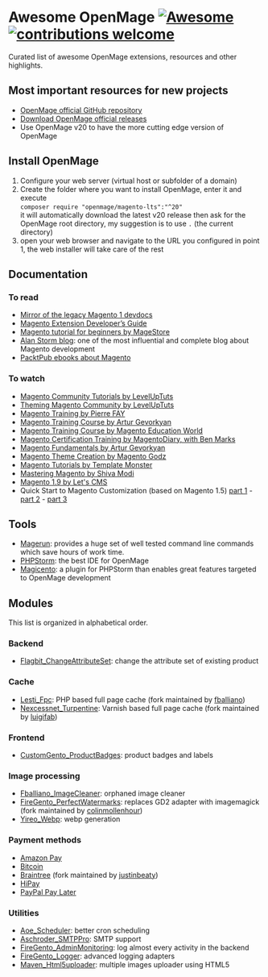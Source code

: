 # Awesome OpenMage [![Awesome](https://awesome.re/badge-flat2.svg)](https://awesome.re) [![contributions welcome](https://img.shields.io/badge/contributions-welcome-brightgreen.svg?style=flat)](https://github.com/fballiano/awesome-openmage/issues)
Curated list of awesome OpenMage extensions, resources and other highlights.

## Most important resources for new projects
- [OpenMage official GitHub repository](https://github.com/OpenMage/magento-lts)
- [Download OpenMage official releases](https://github.com/OpenMage/magento-lts/releases)
- Use OpenMage v20 to have the more cutting edge version of OpenMage

## Install OpenMage

1. Configure your web server (virtual host or subfolder of a domain)
2. Create the folder where you want to install OpenMage, enter it and execute  
`composer require "openmage/magento-lts":"^20"`  
it will automatically download the latest v20 release then ask for the OpenMage root directory, my suggestion is to use `.` (the current directory)
3. open your web browser and navigate to the URL you configured in point 1, the web installer will take care of the rest

## Documentation

### To read
- [Mirror of the legacy Magento 1 devdocs](https://devdocs-openmage.org/guides/m1x)
- [Magento Extension Developer’s Guide](https://info2.magento.com/rs/magentosoftware/images/magento-extension-developers-guide-v1.0.pdf)
- [Magento tutorial for beginners by MageStore](https://www.magestore.com/blog/magento-tutorial-for-beginners)
- [Alan Storm blog](https://alanstorm.com/category/magento): one of the most influential and complete blog about Magento development
- [PacktPub ebooks about Magento](https://subscription.packtpub.com/search?query=magento)

### To watch
- [Magento Community Tutorials by LevelUpTuts](https://www.youtube.com/watch?v=ktlGc6UWB9A&list=PL3B0BAAF482B16EAB)
- [Theming Magento Community by LevelUpTuts](https://www.youtube.com/watch?v=gsY51-QmxkU&list=PLLnpHn493BHHWhog4Xk36L1nyxUu16r9E)
- [Magento Training by Pierre FAY](https://www.youtube.com/playlist?list=PLcNSzkcgNPqSPyccfo8TIGZsUYtz81YpY)
- [Magento Training Course by Artur Gevorkyan](https://www.youtube.com/playlist?list=PLa6k8rC4o6VXqTvFkBVm5iEwwm3gTqg74)
- [Magento Training Course by Magento Education World](https://www.youtube.com/@magentoeducationworld8388/playlists)
- [Magento Certification Training by MagentoDiary, with Ben Marks](https://www.youtube.com/watch?v=XAjxN5bbl0E&list=PLCi45QTgjDEvbHQm7u8mDzhrVgAphGpcP)
- [Magento Fundamentals by Artur Gevorkyan](https://www.youtube.com/playlist?list=PLa6k8rC4o6VWrk4sUVGjySuBoGUVa7J3t)
- [Magento Theme Creation by Magento Godz](https://www.youtube.com/@magentogodz2892/videos)
- [Magento Tutorials by Template Monster](https://www.youtube.com/watch?v=kuvyFMYIiuM&list=PLhQIfRNfwAocfWc4zD0OPccvOuiO58-D6)
- [Mastering Magento by Shiva Modi](https://www.youtube.com/@ShivaModi/videos)
- [Magento 1.9 by Let's CMS](https://www.youtube.com/playlist?list=PLoTpPBZH6r134pilpxQJOor5L9cpkqrm3)
- Quick Start to Magento Customization (based on Magento 1.5) [part 1](https://www.youtube.com/watch?v=I0bxZ6h4w78) - [part 2](https://www.youtube.com/watch?v=FGEa0TvdwLg) - [part 3](https://www.youtube.com/watch?v=g0VHo7B0YjY)

## Tools
- [Magerun](https://files.magerun.net): provides a huge set of well tested command line commands which save hours of work time.
- [PHPStorm](https://www.jetbrains.com/phpstorm): the best IDE for OpenMage
- [Magicento](https://magicento.com): a plugin for PHPStorm than enables great features targeted to OpenMage development

## Modules

This list is organized in alphabetical order.

### Backend
- [Flagbit_ChangeAttributeSet](https://github.com/flagbit/Magento-ChangeAttributeSet): change the attribute set of existing product

### Cache
- [Lesti_Fpc](https://github.com/fballiano/openmage-lesti-fpc): PHP based full page cache (fork maintained by [fballiano](https://github.com/fballiano))
- [Nexcessnet_Turpentine](https://github.com/luigifab/openmage-turpentine-varnish): Varnish based full page cache (fork maintained by [luigifab](https://github.com/luigifab))

### Frontend
- [CustomGento_ProductBadges](https://github.com/customgento/CustomGento_ProductBadges): product badges and labels

### Image processing
- [Fballiano_ImageCleaner](https://github.com/fballiano/openmage-image-cleaner): orphaned image cleaner
- [FireGento_PerfectWatermarks](https://github.com/colinmollenhour/Perfect_Watermarks): replaces GD2 adapter with imagemagick (fork maintained by [colinmollenhour](https://github.com/colinmollenhour))
- [Yireo_Webp](https://github.com/yireo-magento1/Yireo_Webp): webp generation

### Payment methods
- [Amazon Pay](https://amazon-pay.readthedocs.io/en/latest)
- [Bitcoin](https://github.com/rvelhote/opennode-magento)
- [Braintree](https://github.com/justinbeaty/module-gene-braintree) (fork maintained by [justinbeaty](https://github.com/justinbeaty))
- [HiPay](https://github.com/hipay/hipay-fullservice-sdk-magento1)
- [PayPal Pay Later](https://github.com/empiricompany/openmage-paypal-pay-later-banner-info)

### Utilities
- [Aoe_Scheduler](https://github.com/AOEpeople/Aoe_Scheduler): better cron scheduling
- [Aschroder_SMTPPro](https://github.com/aschroder/Magento-SMTP-Pro-Email-Extension): SMTP support
- [FireGento_AdminMonitoring](https://github.com/firegento/firegento-adminmonitoring): log almost every activity in the backend
- [FireGento_Logger](https://github.com/firegento/firegento-logger): advanced logging adapters
- [Maven_Html5uploader](https://github.com/anhuy1989/html5upload): multiple images uploader using HTML5
